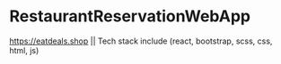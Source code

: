 # RestaurantReservationWebApp
https://eatdeals.shop     ||  Tech stack include (react, bootstrap, scss, css, html, js)
